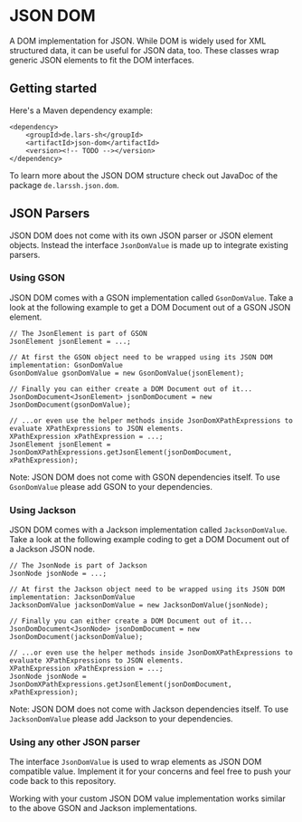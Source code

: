 # JSON DOM
A DOM implementation for JSON. While DOM is widely used for XML structured data, it can be useful for JSON data, too. These classes wrap generic JSON elements to fit the DOM interfaces.

## Getting started
Here's a Maven dependency example:

	<dependency>
		<groupId>de.lars-sh</groupId>
		<artifactId>json-dom</artifactId>
		<version><!-- TODO --></version>
	</dependency>

To learn more about the JSON DOM structure check out JavaDoc of the package `de.larssh.json.dom`.

## JSON Parsers
JSON DOM does not come with its own JSON parser or JSON element objects. Instead the interface `JsonDomValue` is made up to integrate existing parsers.

### Using GSON
JSON DOM comes with a GSON implementation called `GsonDomValue`. Take a look at the following example to get a DOM Document out of a GSON JSON element.

	// The JsonElement is part of GSON
	JsonElement jsonElement = ...;
	
	// At first the GSON object need to be wrapped using its JSON DOM implementation: GsonDomValue
	GsonDomValue gsonDomValue = new GsonDomValue(jsonElement);
	
	// Finally you can either create a DOM Document out of it...
	JsonDomDocument<JsonElement> jsonDomDocument = new JsonDomDocument(gsonDomValue);
	
	// ...or even use the helper methods inside JsonDomXPathExpressions to evaluate XPathExpressions to JSON elements.
	XPathExpression xPathExpression = ...;
	JsonElement jsonElement = JsonDomXPathExpressions.getJsonElement(jsonDomDocument, xPathExpression);

Note: JSON DOM does not come with GSON dependencies itself. To use `GsonDomValue` please add GSON to your dependencies.

### Using Jackson
JSON DOM comes with a Jackson implementation called `JacksonDomValue`. Take a look at the following example coding to get a DOM Document out of a Jackson JSON node.

	// The JsonNode is part of Jackson
	JsonNode jsonNode = ...;
	
	// At first the Jackson object need to be wrapped using its JSON DOM implementation: JacksonDomValue
	JacksonDomValue jacksonDomValue = new JacksonDomValue(jsonNode);
	
	// Finally you can either create a DOM Document out of it...
	JsonDomDocument<JsonNode> jsonDomDocument = new JsonDomDocument(jacksonDomValue);
	
	// ...or even use the helper methods inside JsonDomXPathExpressions to evaluate XPathExpressions to JSON elements.
	XPathExpression xPathExpression = ...;
	JsonNode jsonNode = JsonDomXPathExpressions.getJsonElement(jsonDomDocument, xPathExpression);

Note: JSON DOM does not come with Jackson dependencies itself. To use `JacksonDomValue` please add Jackson to your dependencies.

### Using any other JSON parser
The interface `JsonDomValue` is used to wrap elements as JSON DOM compatible value. Implement it for your concerns and feel free to push your code back to this repository.

Working with your custom JSON DOM value implementation works similar to the above GSON and Jackson implementations.
